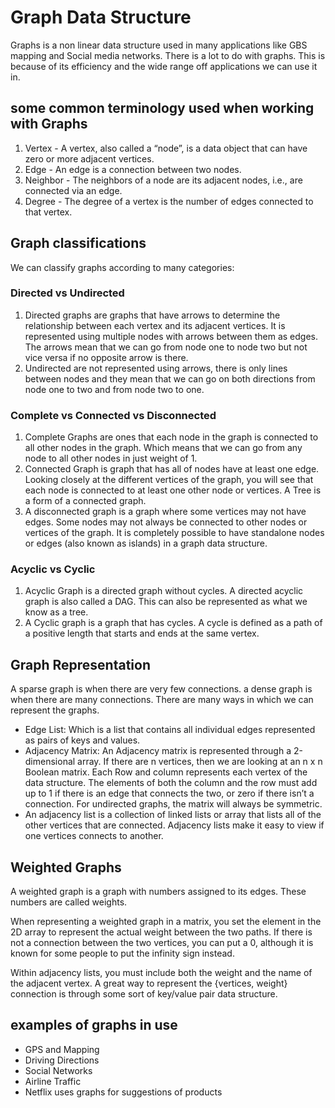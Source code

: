 # Graph Data Structure

Graphs is a non linear data structure used in many applications like GBS mapping and Social media networks. There is a lot to do with graphs. This is because of its efficiency and the wide range off applications we can use it in.

## some common terminology used when working with Graphs

1. Vertex - A vertex, also called a “node”, is a data object that can have zero or more adjacent vertices.
2. Edge - An edge is a connection between two nodes.
3. Neighbor - The neighbors of a node are its adjacent nodes, i.e., are connected via an edge.
4. Degree - The degree of a vertex is the number of edges connected to that vertex.

## Graph classifications

We can classify graphs according to many categories:

### Directed vs Undirected

1. Directed graphs are graphs that have arrows to determine the relationship between each vertex and its adjacent vertices. It is represented using multiple nodes with arrows between them as edges. The arrows mean that we can go from node one to node two but not vice versa if no opposite arrow is there.
2. Undirected are not represented using arrows, there is only lines between nodes and they mean that we can go on both directions from node one to two and from node two to one.

### Complete vs Connected vs Disconnected

1. Complete Graphs are ones that each node in the graph is connected to all other nodes in the graph. Which means that we can go from any node to all other nodes in just weight of 1.
2. Connected Graph is graph that has all of nodes have at least one edge. Looking closely at the different vertices of the graph, you will see that each node is connected to at least one other node or vertices. A Tree is a form of a connected graph.
3. A disconnected graph is a graph where some vertices may not have edges. Some nodes may not always be connected to other nodes or vertices of the graph. It is completely possible to have standalone nodes or edges (also known as islands) in a graph data structure.

### Acyclic vs Cyclic

1. Acyclic Graph is a directed graph without cycles. A directed acyclic graph is also called a DAG. This can also be represented as what we know as a tree.
2. A Cyclic graph is a graph that has cycles. A cycle is defined as a path of a positive length that starts and ends at the same vertex.

## Graph Representation

A sparse graph is when there are very few connections. a dense graph is when there are many connections.
There are many ways in which we can represent the graphs.

* Edge List: Which is a list that contains all individual edges represented as pairs of keys and values.
* Adjacency Matrix: An Adjacency matrix is represented through a 2-dimensional array. If there are n vertices, then we are looking at an n x n Boolean matrix. Each Row and column represents each vertex of the data structure. The elements of both the column and the row must add up to 1 if there is an edge that connects the two, or zero if there isn’t a connection. For undirected graphs, the matrix will always be symmetric.
* An adjacency list is a collection of linked lists or array that lists all of the other vertices that are connected. Adjacency lists make it easy to view if one vertices connects to another.

## Weighted Graphs

A weighted graph is a graph with numbers assigned to its edges. These numbers are called weights.

When representing a weighted graph in a matrix, you set the element in the 2D array to represent the actual weight between the two paths. If there is not a connection between the two vertices, you can put a 0, although it is known for some people to put the infinity sign instead.

Within adjacency lists, you must include both the weight and the name of the adjacent vertex. A great way to represent the {vertices, weight} connection is through some sort of key/value pair data structure.

## examples of graphs in use

* GPS and Mapping
* Driving Directions
* Social Networks
* Airline Traffic
* Netflix uses graphs for suggestions of products
